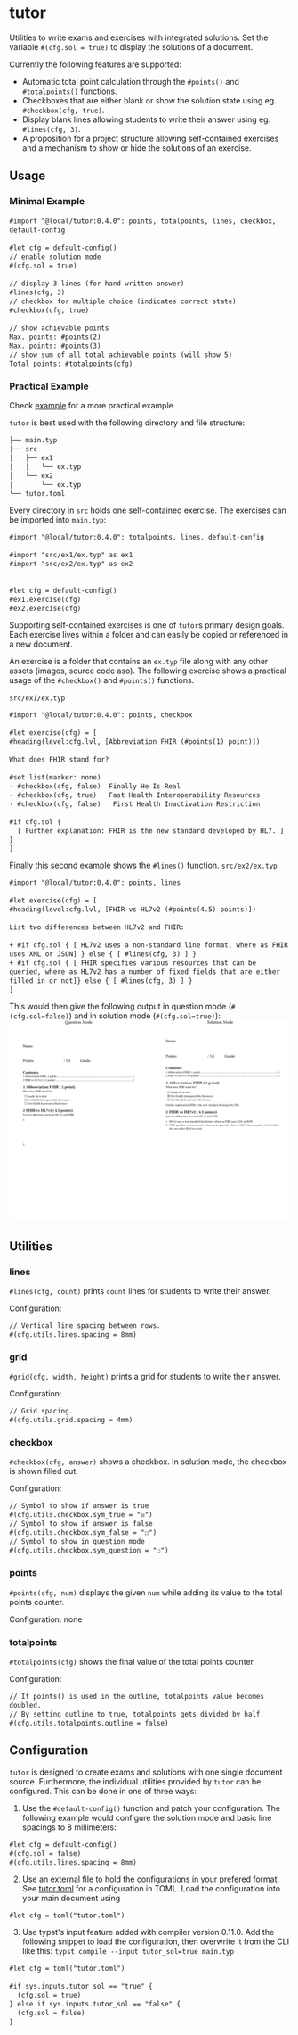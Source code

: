 # tutor

Utilities to write exams and exercises with integrated solutions. Set the variable `#(cfg.sol = true)` to display the solutions of a document.

Currently the following features are supported:

* Automatic total point calculation through the `#points()` and `#totalpoints()` functions.
* Checkboxes that are either blank or show the solution state using eg. `#checkbox(cfg, true)`.
* Display blank lines allowing students to write their answer using eg. `#lines(cfg, 3)`.
* A proposition for a project structure allowing self-contained exercises and a mechanism to show or hide the solutions of an exercise.

## Usage

### Minimal Example

```typst
#import "@local/tutor:0.4.0": points, totalpoints, lines, checkbox, default-config

#let cfg = default-config()
// enable solution mode
#(cfg.sol = true)

// display 3 lines (for hand written answer)
#lines(cfg, 3)
// checkbox for multiple choice (indicates correct state)
#checkbox(cfg, true)

// show achievable points
Max. points: #points(2)
Max. points: #points(3)
// show sum of all total achievable points (will show 5)
Total points: #totalpoints(cfg)
```

### Practical Example

Check [example](https://github.com/rangerjo/tutor/tree/main/example) for a more practical example.

`tutor` is best used with the following directory and file structure:

```
├── main.typ
├── src
│   ├── ex1
│   │   └── ex.typ
│   └── ex2
│       └── ex.typ
└── tutor.toml
```

Every directory in `src` holds one self-contained exercise. The exercises can be imported into `main.typ`:

```typst
#import "@local/tutor:0.4.0": totalpoints, lines, default-config

#import "src/ex1/ex.typ" as ex1
#import "src/ex2/ex.typ" as ex2


#let cfg = default-config()
#ex1.exercise(cfg)
#ex2.exercise(cfg)
```
Supporting self-contained exercises is one of `tutor`s primary design goals. Each exercise lives within a folder and can easily be copied or referenced in a new document.

An exercise is a folder that contains an `ex.typ` file along with any other assets (images, source code aso). The following exercise shows a practical usage of the `#checkbox()` and `#points()` functions.

`src/ex1/ex.typ`
```typst
#import "@local/tutor:0.4.0": points, checkbox

#let exercise(cfg) = [
#heading(level:cfg.lvl, [Abbreviation FHIR (#points(1) point)])

What does FHIR stand for?

#set list(marker: none)
- #checkbox(cfg, false)  Finally He Is Real
- #checkbox(cfg, true)   Fast Health Interoperability Resources
- #checkbox(cfg, false)   First Health Inactivation Restriction

#if cfg.sol {
  [ Further explanation: FHIR is the new standard developed by HL7. ]
}
]
```

Finally this second example shows the `#lines()` function.
`src/ex2/ex.typ`
```typst
#import "@local/tutor:0.4.0": points, lines 

#let exercise(cfg) = [
#heading(level:cfg.lvl, [FHIR vs HL7v2 (#points(4.5) points)])

List two differences between HL7v2 and FHIR:

+ #if cfg.sol { [ HL7v2 uses a non-standard line format, where as FHIR uses XML or JSON] } else { [ #lines(cfg, 3) ] }
+ #if cfg.sol { [ FHIR specifies various resources that can be queried, where as HL7v2 has a number of fixed fields that are either filled in or not]} else { [ #lines(cfg, 3) ] }
]
```

This would then give the following output in question mode (`#(cfg.sol=false)`)
and in solution mode (`#(cfg.sol=true)`):
![Example document in solution mode](https://raw.githubusercontent.com/rangerjo/tutor/main/imgs/example_mod.svg)

## Utilities

### lines

`#lines(cfg, count)` prints `count` lines for students to write their answer.

Configuration:

```typst
// Vertical line spacing between rows. 
#(cfg.utils.lines.spacing = 8mm)
```

### grid

`#grid(cfg, width, height)` prints a grid for students to write their answer.

Configuration:

```typst
// Grid spacing. 
#(cfg.utils.grid.spacing = 4mm)
```

### checkbox

`#checkbox(cfg, answer)` shows a checkbox. In solution mode, the checkbox is shown filled out.

Configuration:

```typst
// Symbol to show if answer is true 
#(cfg.utils.checkbox.sym_true = "☒")
// Symbol to show if answer is false
#(cfg.utils.checkbox.sym_false = "☐")
// Symbol to show in question mode
#(cfg.utils.checkbox.sym_question = "☐")
```

### points

`#points(cfg, num)` displays the given `num` while adding its value to the total points counter.

Configuration: none

### totalpoints

`#totalpoints(cfg)` shows the final value of the total points counter.


Configuration:

```typst
// If points() is used in the outline, totalpoints value becomes doubled.
// By setting outline to true, totalpoints gets divided by half.
#(cfg.utils.totalpoints.outline = false)
```

## Configuration

`tutor` is designed to create exams and solutions with one single document source. Furthermore, the individual utilities provided by `tutor` can be configured. This can be done in one of three ways:

1. Use the `#default-config()` function and patch your configuration. The following example would configure the solution mode and basic line spacings to 8 millimeters:

```typst
#let cfg = default-config()
#(cfg.sol = false)
#(cfg.utils.lines.spacing = 8mm)
```

2. Use an external file to hold the configurations in your prefered format. See [tutor.toml](https://github.com/rangerjo/tutor/blob/main/example/tutor.toml) for a configuration in TOML. Load the configuration into your main document using
```typst
#let cfg = toml("tutor.toml")
```

3. Use typst's input feature added with compiler version 0.11.0. Add the following snippet to load the configuration, then overwrite it from the CLI like this: `typst compile --input tutor_sol=true main.typ`

```typst
#let cfg = toml("tutor.toml")

#if sys.inputs.tutor_sol == "true" {
  (cfg.sol = true)
} else if sys.inputs.tutor_sol == "false" {
  (cfg.sol = false)
}
```
